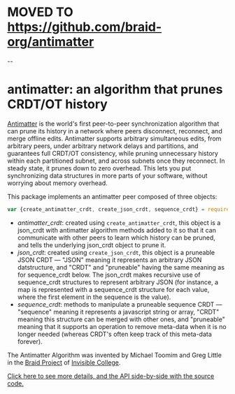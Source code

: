 # MOVED TO https://github.com/braid-org/antimatter

--

# antimatter: an algorithm that prunes CRDT/OT history

[Antimatter](https://braid.org/antimatter) is the world's first peer-to-peer synchronization algorithm that can prune its history in a network where peers disconnect, reconnect, and merge offline edits.  Antimatter supports arbitrary simultaneous edits, from arbitrary peers, under arbitrary network delays and partitions, and guarantees full CRDT/OT consistency, while pruning unnecessary history within each partitioned subnet, and across subnets once they reconnect.  In steady state, it prunes down to zero overhead.  This lets you put synchronizing data structures in more parts of your software, without worrying about memory overhead.

This package implements an antimatter peer composed of three objects:

```js
var {create_antimatter_crdt, create_json_crdt, sequence_crdt} = require('@braidjs/antimatter')
```

- *antimatter_crdt*: created using `create_antimatter_crdt`, this object is a json_crdt with antimatter algorithm methods added to it so that it can communicate with other peers to learn which history can be pruned, and tells the underlying json_crdt object to prune it.
- *json_crdt*: created using `create_json_crdt`, this object is a pruneable JSON CRDT — "JSON" meaning it represents an arbitrary JSON datstructure, and "CRDT" and "pruneable" having the same meaning as for sequence_crdt below. The json_crdt makes recursive use of sequence_crdt structures to represent arbitrary JSON (for instance, a map is represented with a sequence_crdt structure for each value, where the first element in the sequence is the value).
- *sequence_crdt*: methods to manipulate a pruneable sequence CRDT — "sequence" meaning it represents a javascript string or array, "CRDT" meaning this structure can be merged with other ones, and "pruneable" meaning that it supports an operation to remove meta-data when it is no longer needed (whereas CRDT's often keep track of this meta-data forever).

The Antimatter Algorithm was invented by Michael Toomim and Greg Little in the
[Braid Project](https://braid.org) of [Invisible College](https://invisible.college/).

[Click here to see more details, and the API side-by-side with the source code.](https://braid.org/antimatter)

